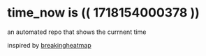 # time_now is (( 1718154000378 ))

an automated repo that shows the currnent time

inspired by [breakingheatmap](https://github.com/breakingheatmap/breakingheatmap)